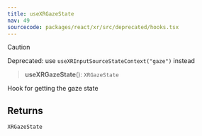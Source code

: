 ```yaml
---
title: useXRGazeState
nav: 49
sourcecode: packages/react/xr/src/deprecated/hooks.tsx
---
```


> [!CAUTION]
> Deprecated: use `useXRInputSourceStateContext("gaze")` instead

> **useXRGazeState**(): `XRGazeState`

Hook for getting the gaze state

## Returns

`XRGazeState`

